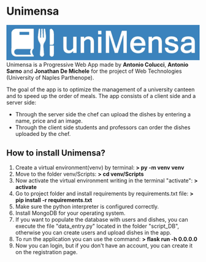 # Unimensa
![Alt text](static/images/logo/logo.jpeg "Logo Unimensa")
 Unimensa is a Progressive Web App made by **Antonio Colucci**, **Antonio Sarno** and **Jonathan De Michele** for the project of Web Technologies (University of Naples Parthenope).
 
 
The goal of the app is to optimize the management of a university canteen and to speed up the order of meals.
The app consists of a client side and a server side:

* Through the server side the chef can upload the dishes by entering a name, price and an image. 
* Through the client side students and professors can order the dishes uploaded by the chef.



## How to install Unimensa?
1. Create a virtual environment(venv) by terminal: **> py -m venv venv**
2. Move to the folder venv/Scripts: **> cd venv/Scripts**
3. Now activate the virtual environment writing in the terminal "activate": **> activate**
4. Go to project folder and install requirements by requirements.txt file: **> pip install -r requirements.txt**
5. Make sure the python interpreter is configured correctly.
6. Install MongoDB for your operating system.
7. If you want to populate the database with users and dishes, you can execute the file "data_entry.py" located in the folder "script_DB", otherwise you can create users and upload dishes in the app.
8. To run the application you can use the command: **> flask run -h 0.0.0.0**
9. Now you can login, but if you don't have an account, you can create it on the registration page.


